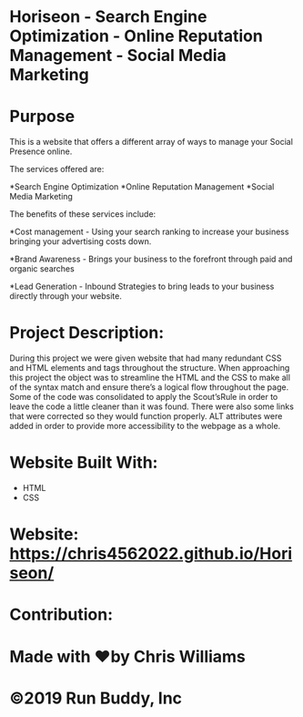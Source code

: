 # Horiseon - Search Engine Optimization - Online Reputation Management - Social Media Marketing

# Purpose
This is a website that offers a different array of ways to manage your Social Presence online.  

The services offered are:

*Search Engine Optimization
*Online Reputation Management
*Social Media Marketing

The benefits of these services include:

*Cost management - Using your search ranking to increase your business bringing your advertising costs down.

*Brand Awareness - Brings your business to the forefront through paid and organic searches

*Lead Generation - Inbound Strategies to bring leads to your business directly through your website.

# Project Description:

During this project we were given  website that had many redundant CSS and HTML elements and tags throughout the structure.  When approaching this project the object was to streamline the HTML and the CSS to make all of the syntax match and ensure there’s a logical flow throughout the page.  Some of the code was consolidated to apply the Scout’sRule in order to leave the code a little cleaner than it was found.  There were also some links that were corrected so they would function properly. ALT attributes were added in order to provide more accessibility to the webpage as a whole.


# Website Built With:
* HTML
* CSS

# Website: https://chris4562022.github.io/Horiseon/

# Contribution:

# Made with ❤️by Chris Williams

# ©️2019 Run Buddy, Inc 
